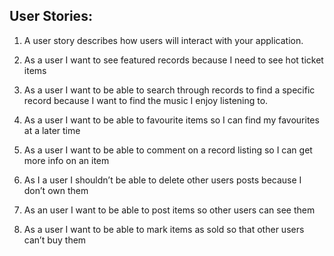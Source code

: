 ## User Stories:

1. A user story describes how users will interact with your application.

2. As a user I want to see featured records because I need to see hot ticket items

3. As a user I want to be able to search through records to find a specific record because I want to find the music I enjoy listening to.

4. As a user I want to be able to favourite items so I can find my favourites at a later time

5. As a user I want to be able to comment on a record listing so I can get more info on an item

6. As I a user I shouldn’t be able to delete other users posts because I don’t own them

7. As an user I want to be able to post items so other users can see them

8. As a user I want to be able to mark items as sold so that other users can’t buy them
